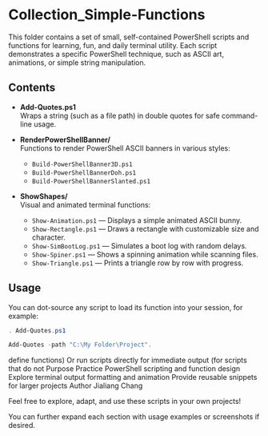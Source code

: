 # Collection_Simple-Functions

This folder contains a set of small, self-contained PowerShell scripts and functions for learning, fun, and daily terminal utility. Each script demonstrates a specific PowerShell technique, such as ASCII art, animations, or simple string manipulation.

## Contents

- **Add-Quotes.ps1**  
  Wraps a string (such as a file path) in double quotes for safe command-line usage.

- **RenderPowerShellBanner/**  
  Functions to render PowerShell ASCII banners in various styles:
  - `Build-PowerShellBanner3D.ps1`
  - `Build-PowerShellBannerDoh.ps1`
  - `Build-PowerShellBannerSlanted.ps1`

- **ShowShapes/**  
  Visual and animated terminal functions:
  - `Show-Animation.ps1` — Displays a simple animated ASCII bunny.
  - `Show-Rectangle.ps1` — Draws a rectangle with customizable size and character.
  - `Show-SimBootLog.ps1` — Simulates a boot log with random delays.
  - `Show-Spiner.ps1` — Shows a spinning animation while scanning files.
  - `Show-Triangle.ps1` — Prints a triangle row by row with progress.

## Usage

You can dot-source any script to load its function into your session, for example:

```powershell
. Add-Quotes.ps1

Add-Quotes -path "C:\My Folder\Project".
```

define functions)
Or run scripts directly for immediate output (for scripts that do not 
Purpose
Practice PowerShell scripting and function design
Explore terminal output formatting and animation
Provide reusable snippets for larger projects
Author
Jialiang Chang

Feel free to explore, adapt, and use these scripts in your own projects!

You can further expand each section with usage examples or screenshots if desired.
